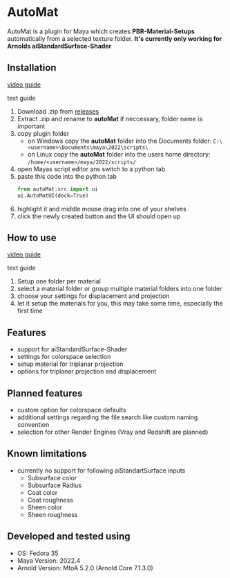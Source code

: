 # AutoMat
AutoMat is a plugin for Maya which creates __PBR-Material-Setups__ automatically from a selected texture folder.
__It's currently only working for Arnolds aiStandardSurface-Shader__

## Installation
[video guide](https://youtu.be/YQhrmUSLaAw)

text guide
1. Download .zip from [releases](https://github.com/philnewm/autoMat/releases/latest)
2. Extract .zip and rename to __autoMat__ if neccessary, folder name is important
3. copy plugin folder
   + on Windows copy the __autoMat__ folder into the Documents folder:
   `C:\<username>\Documents\maya\2022\scripts\`
   + on Linux copy the __autoMat__ folder into the users home directory:
   `/home/<username>/maya/2022/scripts/`
4. open Mayas script editor ans switch to a python tab
5. paste this code into the python tab
   ```python
   from autoMat.src import ui
   ui.AutoMatUI(dock=True)
   ```
6. highlight it and middle mouse drag into one of your shelves
7. click the newly created button and the UI should open up

## How to use
[video guide](https://youtu.be/iAFwQD_hG4Q)

text guide
1. Setup one folder per material
2. select a material folder or group multiple material folders into one folder
3. choose your settings for displacement and projection
4. let it setup the materials for you, this may take some time, especially the first time

## Features
+ support for aiStandardSurface-Shader
+ settings for colorspace selection
+ setup material for triplanar projection
+ options for triplanar projection and displacement

## Planned features
+ custom option for colorspace defaults
+ additional settings regarding the file search like custom naming convention
+ selection for other Render Engines (Vray and Redshift are planned)

## Known limitations
+ currently no support for following aiStandartSurface inputs
   + Subsurface color
   + Subsurface Radius
   + Coat color
   + Coat roughness
   + Sheen color
   + Sheen roughness

## Developed and tested using
+ OS: Fedora 35
+ Maya Version: 2022.4
+ Arnold Version: MtoA 5.2.0 (Arnold Core 7.1.3.0) 
